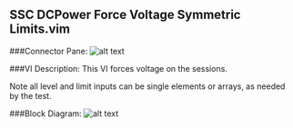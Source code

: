 ## **SSC DCPower Force Voltage Symmetric Limits.vim**
###Connector Pane:
![alt text](/images/DCPower/SSC%20DCPower/SSC%20DCPower%20Force%20Voltage%20Symmetric%20Limits.vimc.png "SSC DCPower Force Voltage Symmetric Limits.vim connector pane")

###VI Description:
This VI forces voltage on the sessions.

Note all level and limit inputs can be single elements or arrays, as needed by the test.

###Block Diagram:
![alt text](/images/DCPower/SSC%20DCPower/SSC%20DCPower%20Force%20Voltage%20Symmetric%20Limits.vimd.png "SSC DCPower Force Voltage Symmetric Limits.vim block diagram")
